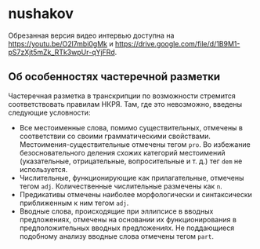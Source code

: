 # nushakov
Обрезанная версия видео интервью доступна на https://youtu.be/O2l7mbi0gMk и https://drive.google.com/file/d/1B9M1-pS7zXjt5mZk_RTk3wpUr-qYjFRd.

## Об особенностях частеречной разметки
Частеречная разметка в транскрипции по возможности стремится соответствовать правилам НКРЯ. Там, где это невозможно, введены следующие условности:
* Все местоименные слова, помимо существительных, отмечены в соответствии со своими грамматическими свойствами. Местоимения-существительные отмечены тегом `pro`. Во избежание безосновательного деления схожих категорий местоимений (указательные, отрицательные, вопросительные и т. д.) тег `dem` не используется.
* Числительные, функционирующие как прилагательные, отмечены тегом `adj`. Количественные числительные размечены как `n`.
* Предикативы отмечены наиболее морфологически и синтаксически приближенным к ним тегом `adj`.
* Вводные слова, происходящие при эллипсисе в вводных предложениях, отмечены на основании их функционирования в предположительных вводных предложениях. Не поддающиеся подобному анализу вводные слова отмечены тегом `part`.